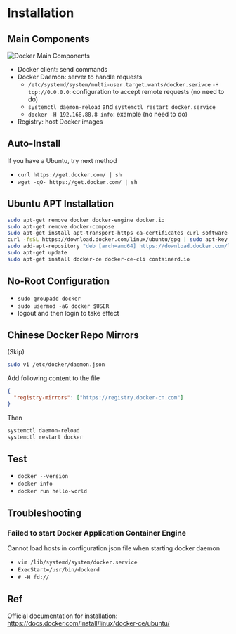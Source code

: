 # Installation
## Main Components
![Docker Main Components](figures/docker-architecture.png)

- Docker client: send commands
- Docker Daemon: server to handle requests
  - `/etc/systemd/system/multi-user.target.wants/docker.serivce` `-H tcp://0.0.0.0`: configuration to accept remote requests (no need to do)
  - `systemctl daemon-reload` and `systemctl restart docker.service`
  - `docker -H 192.168.88.8 info`: example (no need to do)
- Registry: host Docker images


## Auto-Install
If you have a Ubuntu, try next method
- `curl https://get.docker.com/ | sh`
- `wget -qO- https://get.docker.com/ | sh`


## Ubuntu APT Installation
```bash
sudo apt-get remove docker docker-engine docker.io
sudo apt-get remove docker-compose
sudo apt-get install apt-transport-https ca-certificates curl software-properties-common
curl -fsSL https://download.docker.com/linux/ubuntu/gpg | sudo apt-key add -
sudo add-apt-repository "deb [arch=amd64] https://download.docker.com/linux/ubuntu $(lsb_release -cs) stable"
sudo apt-get update
sudo apt-get install docker-ce docker-ce-cli containerd.io
```


## No-Root Configuration
- `sudo groupadd docker`
- `sudo usermod -aG docker $USER`
- logout and then login to take effect


## Chinese Docker Repo Mirrors
(Skip)
```bash
sudo vi /etc/docker/daemon.json
```
Add following content to the file
```json
{
  "registry-mirrors": ["https://registry.docker-cn.com"]
}
```
Then
```bash
systemctl daemon-reload
systemctl restart docker
```


## Test
- `docker --version`
- `docker info`
- `docker run hello-world`


## Troubleshooting
### Failed to start Docker Application Container Engine
Cannot load hosts in configuration json file when starting docker daemon
- `vim /lib/systemd/system/docker.service`
- `ExecStart=/usr/bin/dockerd`
- `# -H fd://`

## Ref
Official documentation for installation:
https://docs.docker.com/install/linux/docker-ce/ubuntu/

